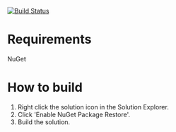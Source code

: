 [![Build Status](https://secure.travis-ci.org/exKAZUu/Code2Xml.png?branch=master)](http://travis-ci.org/TakenokoChocoHolic/almond-choco)

# Requirements
NuGet

# How to build
1. Right click the solution icon in the Solution Explorer.
2. Click 'Enable NuGet Package Restore'.
3. Build the solution.
